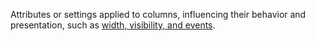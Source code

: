 Attributes or settings applied to columns, influencing their behavior and presentation, such as [width, visibility, and events](/guide/types/TypeAlias.CellProps).